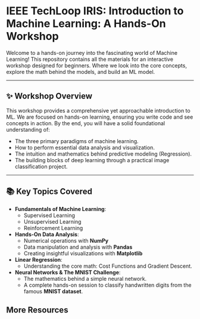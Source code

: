 # IEEE TechLoop IRIS: Introduction to Machine Learning: A Hands-On Workshop

Welcome to a hands-on journey into the fascinating world of Machine Learning! This repository contains all the materials for an interactive workshop designed for beginners. Where we look into the core concepts, explore the math behind the models, and build an ML model.


---

## ✨ Workshop Overview

This workshop provides a comprehensive yet approachable introduction to ML. We are focused on hands-on learning, ensuring you write code and see concepts in action. By the end, you will have a solid foundational understanding of:

- The three primary paradigms of machine learning.
- How to perform essential data analysis and visualization.
- The intuition and mathematics behind predictive modeling (Regression).
- The building blocks of deep learning through a practical image classification project.

---

## 📚 Key Topics Covered

-   **Fundamentals of Machine Learning**:
    -   Supervised Learning
    -   Unsupervised Learning
    -   Reinforcement Learning
-   **Hands-On Data Analysis**:
    -   Numerical operations with **NumPy**
    -   Data manipulation and analysis with **Pandas**
    -   Creating insightful visualizations with **Matplotlib**
-   **Linear Regression**:
    -   Understanding the core math: Cost Functions and Gradient Descent.
-   **Neural Networks & The MNIST Challenge**:
    -   The mathematics behind a simple neural network.
    -   A complete hands-on session to classify handwritten digits from the famous **MNIST dataset**.

## More Resources
